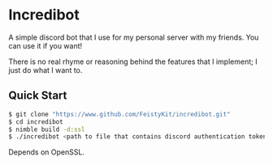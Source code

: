 # Incredibot
A simple discord bot that I use for my personal server with my friends. You can use it if you want!

There is no real rhyme or reasoning behind the features that I implement; I just do what I want to.

## Quick Start
```bash
$ git clone "https://www.github.com/FeistyKit/incredibot.git"
$ cd incredibot
$ nimble build -d:ssl
$ ./incredibot <path to file that contains discord authentication token> &
```
Depends on OpenSSL.
